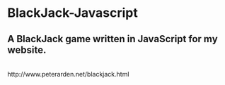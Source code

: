 <h1>BlackJack-Javascript</h1>
<h2>A BlackJack game written in JavaScript for my website.</h2><br>
http://www.peterarden.net/blackjack.html
